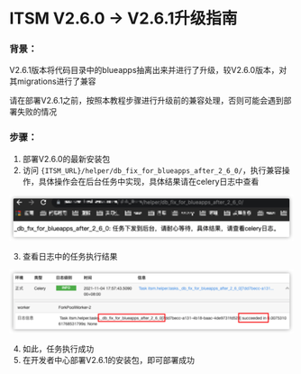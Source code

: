 # ITSM V2.6.0 -> V2.6.1升级指南

### 背景：

V2.6.1版本将代码目录中的blueapps抽离出来并进行了升级，较V2.6.0版本，对其migrations进行了兼容

请在部署V2.6.1之前，按照本教程步骤进行升级前的兼容处理，否则可能会遇到部署失败的情况



### 步骤：

1. 部署V2.6.0的最新安装包
2. 访问 `{ITSM_URL}/helper/db_fix_for_blueapps_after_2_6_0/`，执行兼容操作，具体操作会在后台任务中实现，具体结果请在celery日志中查看

![image](../../static/img/V2_6_0_to_V2_6_1_upgrade_guide_01.png)

3. 查看日志中的任务执行结果

![image](../../static/img/V2_6_0_to_V2_6_1_upgrade_guide_02.png)

4. 如此，任务执行成功
5. 在开发者中心部署V2.6.1的安装包，即可部署成功
